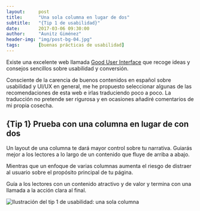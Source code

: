 ```yaml
---
layout:     post
title:      "Una sola columna en lugar de dos"
subtitle:   "{Tip 1 de usabilidad}"
date:       2017-03-06 09:30:00
author:     "Aunitz Giménez"
header-img: "img/post-bg-04.jpg"
tags:       [buenas prácticas de usabilidad]
---
```


<p>Existe una excelente web llamada <a href="http://www.goodui.org">Good User Interface</a> que recoge ideas y consejos sencillos sobre usabilidad y conversión.</p>

<p>Consciente de la carencia de buenos contenidos en español sobre usabilidad y UI/UX en general, me he propuesto seleccionar algunas de las recomendaciones de esta web e irlas traduciendo poco a poco. La traducción no pretende ser rigurosa y en ocasiones añadiré comentarios de mi propia cosecha.</p>

<h2 class="section-heading">{Tip 1} Prueba con una columna en lugar de con dos</h2>

<p>Un layout de una columna te dará mayor control sobre tu narrativa. Guiarás mejor a los lectores a lo largo de un contenido que fluye de arriba a abajo.</p>

<p>Mientras que un enfoque de varias columnas aumenta el riesgo de distraer al usuario sobre el propósito principal de tu página.</p>

<p>Guía a los lectores con un contenido atractivo y de valor y termina con una llamada a la acción clara al final.</p>

<p><img src="{{ site.baseurl }}/img/tip-1-una-columna.png" alt="Ilustración del tip 1 de usabilidad: una sola columna"></p>